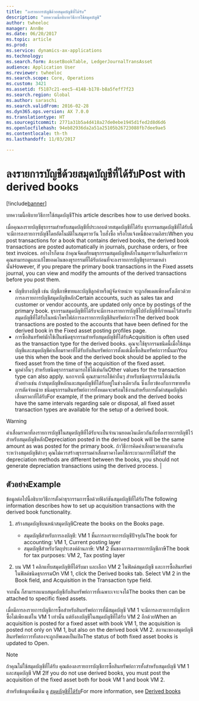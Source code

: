 ```yaml
---
title: "ลงรายการบัญชีด้วยสมุดบัญชีที่ได้รับ"
description: "บทความนี้อธิบายวิธีการใช้สมุดบัญชี"
author: twheeloc
manager: AnnBe
ms.date: 06/20/2017
ms.topic: article
ms.prod: 
ms.service: dynamics-ax-applications
ms.technology: 
ms.search.form: AssetBookTable, LedgerJournalTransAsset
audience: Application User
ms.reviewer: twheeloc
ms.search.scope: Core, Operations
ms.custom: 3421
ms.assetid: f5187c21-eec5-4148-b178-b8a5feff7f23
ms.search.region: Global
ms.author: saraschi
ms.search.validFrom: 2016-02-28
ms.dyn365.ops.version: AX 7.0.0
ms.translationtype: HT
ms.sourcegitcommit: 2771a31b5a4d418a27de0ebe1945d1fed2d8d6d6
ms.openlocfilehash: 94eb82936da2a51a25105b26723088fb7dee9ae5
ms.contentlocale: th-th
ms.lasthandoff: 11/03/2017

---
```


# <a name="post-with-derived-books"></a><span data-ttu-id="11cd7-103">ลงรายการบัญชีด้วยสมุดบัญชีที่ได้รับ</span><span class="sxs-lookup"><span data-stu-id="11cd7-103">Post with derived books</span></span>

[!include[banner](../includes/banner.md)]


<span data-ttu-id="11cd7-104">บทความนี้อธิบายวิธีการใช้สมุดบัญชี</span><span class="sxs-lookup"><span data-stu-id="11cd7-104">This article describes how to use derived books.</span></span>

<span data-ttu-id="11cd7-105">เมื่อคุณลงรายบัญชีธุรกรรมสำหรับสมุดบัญชีที่ประกอบด้วยสมุดบัญชีที่ได้รับ ธุรกรรมสมุดบัญชีที่ได้รับนี้จะมีการลงรายการบัญชีโดยอัตโนมัติในสมุดรายวัน ใบสั่งซื้อ หรือใบแจ้งหนี้ข้อความอิสระ</span><span class="sxs-lookup"><span data-stu-id="11cd7-105">When you post transactions for a book that contains derived books, the derived book transactions are posted automatically in journals, purchase orders, or free text invoices.</span></span> <span data-ttu-id="11cd7-106">อย่างไรก็ตาม ถ้าคุณจัดเตรียมธุรกรรมสมุดบัญชีหลักในสมุดรายวันสินทรัพย์ถาวร คุณสามารถดูและแก้ไขยอดเงินของธุรกรรมที่ได้รับก่อนที่จะลงรายการบัญชีธุรกรรมเหล่านั้น</span><span class="sxs-lookup"><span data-stu-id="11cd7-106">However, if you prepare the primary book transactions in the Fixed assets journal, you can view and modify the amounts of the derived transactions before you post them.</span></span>
-   <span data-ttu-id="11cd7-107">บัญชีบางบัญชี เช่น บัญชีภาษีขายและบัญชีลูกค้าหรือผู้จัดจำหน่าย จะถูกอัพเดตเพียงครั้งเดียวด้วยการลงรายการบัญชีสมุดบัญชีหลัก</span><span class="sxs-lookup"><span data-stu-id="11cd7-107">Certain accounts, such as sales tax and customer or vendor accounts, are updated only once by postings of the primary book.</span></span> <span data-ttu-id="11cd7-108">ธุรกรรมสมุดบัญชีที่ได้รับจะมีการลงรายการบัญชีไปยังบัญชีที่กำหนดไว้สำหรับสมุดบัญชีที่ได้รับในหน้าโพรไฟล์การลงรายการบัญชีสินทรัพย์ถาวร</span><span class="sxs-lookup"><span data-stu-id="11cd7-108">The derived book transactions are posted to the accounts that have been defined for the derived book in the Fixed asset posting profiles page.</span></span>
-   <span data-ttu-id="11cd7-109">การซื้อสินทรัพย์มักใช้เป็นชนิดธุรกรรมสำหรับสมุดบัญชีที่ได้รับ</span><span class="sxs-lookup"><span data-stu-id="11cd7-109">Acquisition is often used as the transaction type for the derived books.</span></span> <span data-ttu-id="11cd7-110">คุณจะใช้ธุรกรรมชนิดนี้เมื่อใช้สมุดบัญชีและสมุดบัญชีค่าเสื่อมราคาที่ได้รับกับสินทรัพย์ถาวรตั้งแต่เมื่อซื้อสินทรัพย์ถาวรนั้นมา</span><span class="sxs-lookup"><span data-stu-id="11cd7-110">You use this when the book and the derived book should be applied to the fixed asset from the time of the acquisition of the fixed asset.</span></span>
-   <span data-ttu-id="11cd7-111">มูลค่าอื่นๆ สำหรับชนิดธุรกรรมสามารถใช้ได้เช่นกัน</span><span class="sxs-lookup"><span data-stu-id="11cd7-111">Other values for the transaction type can also apply.</span></span> <span data-ttu-id="11cd7-112">นอกจากนี้ คุณสามารถใช้ค่าอื่นๆ สำหรับชนิดธุรกรรมได้เช่นกัน ตัวอย่างเช่น ถ้าสมุดบัญชีหลักและสมุดบัญชีที่ได้รับอยู่ในช่วงเดียวกัน ซึ่งเกี่ยวข้องกับการขายหรือการตัดจำหน่าย ชนิดธุรกรรมสินทรัพย์ถาวรทั้งหมดจะพร้อมใช้งานสำหรับการตั้งค่าสมุดบัญชีค่าเสื่อมราคาที่ได้รับ</span><span class="sxs-lookup"><span data-stu-id="11cd7-112">For example, if the primary book and the derived books have the same intervals regarding sale or disposal, all fixed asset transaction types are available for the setup of a derived book.</span></span>

> [!WARNING]
> <span data-ttu-id="11cd7-113">ค่าเสื่อมราคาที่ลงรายการบัญชีในสมุดบัญชีที่ได้รับจะเป็นจำนวนยอดเงินเดียวกันกับที่ลงรายการบัญชีไว้สำหรับสมุดบัญชีหลัก</span><span class="sxs-lookup"><span data-stu-id="11cd7-113">Depreciation posted in the derived book will be the same amount as was posted for the primary book.</span></span> <span data-ttu-id="11cd7-114">ถ้าวิธีการคิดค่าเสื่อมราคาแตกต่างกันระหว่างสมุดบัญชีต่างๆ คุณไม่ควรสร้างธุรกรรมค่าเสื่อมราคาโดยใช้กระบวนการที่ได้รับ</span><span class="sxs-lookup"><span data-stu-id="11cd7-114">If the depreciation methods are different between the books, you should not generate depreciation transactions using the derived process.</span></span> |

## <a name="example"></a><span data-ttu-id="11cd7-115">ตัวอย่าง</span><span class="sxs-lookup"><span data-stu-id="11cd7-115">Example</span></span> 
<span data-ttu-id="11cd7-116">ข้อมูลต่อไปนี้อธิบายวิธีการตั้งค่าธุรกรรมการซื้อด้วยฟังก์ชันสมุดบัญชีที่ได้รับ</span><span class="sxs-lookup"><span data-stu-id="11cd7-116">The following information describes how to set up acquisition transactions with the derived book functionality.</span></span>

1.  <span data-ttu-id="11cd7-117">สร้างสมุดบัญชีบนหน้าสมุดบัญชี</span><span class="sxs-lookup"><span data-stu-id="11cd7-117">Create the books on the Books page.</span></span>
    -   <span data-ttu-id="11cd7-118">สมุดบัญชีสำหรับการลงบัญชี: VM 1 ชั้นการลงรายการบัญชีปัจจุบัน</span><span class="sxs-lookup"><span data-stu-id="11cd7-118">The book for accounting: VM 1, Current posting layer</span></span>
    -   <span data-ttu-id="11cd7-119">สมุดบัญชีสำหรับวัตถุประสงค์ด้านภาษี: VM 2 ชั้นของการลงรายการบัญชีภาษี</span><span class="sxs-lookup"><span data-stu-id="11cd7-119">The book for tax purposes: VM 2, Tax posting layer</span></span>

2.  <span data-ttu-id="11cd7-120">บน VM 1 คลิกแท็บสมุดบัญชีที่ได้รับมา และเลือก VM 2 ในฟิลด์สมุดบัญชี และการซื้อสินทรัพย์ในฟิลด์ชนิดธุรกรรม</span><span class="sxs-lookup"><span data-stu-id="11cd7-120">On VM 1, click the Derived books tab. Select VM 2 in the Book field, and Acquisition in the Transaction type field.</span></span>

<span data-ttu-id="11cd7-121">จากนั้น ก็สามารถแนบสมุดบัญชีกับสินทรัพย์ถาวรที่เฉพาะเจาะจงได้</span><span class="sxs-lookup"><span data-stu-id="11cd7-121">The books then can be attached to specific fixed assets.</span></span> 

<span data-ttu-id="11cd7-122">เมื่อมีการลงรายการบัญชีการซื้อสำหรับสินทรัพย์ถาวรที่มีสมุดบัญชี VM 1 จะมีการลงรายการบัญชีการซื้อไม่เพียงแต่ใน VM 1 เท่านั้น แต่ยังลงบัญชีในสมุดบัญชีที่ได้รับ VM 2 อีกด้วย</span><span class="sxs-lookup"><span data-stu-id="11cd7-122">When an acquisition is posted for a fixed asset with book VM 1, the acquisition is posted not only on VM 1, but also on the derived book VM 2.</span></span> <span data-ttu-id="11cd7-123">สถานะของสมุดบัญชีสินทรัพย์ถาวรทั้งสองจะถูกอัพเดตเป็นเปิด</span><span class="sxs-lookup"><span data-stu-id="11cd7-123">The status of both fixed asset books is updated to Open.</span></span>

> [!NOTE]                                                                                                         
> <span data-ttu-id="11cd7-124">ถ้าคุณไม่ใช้สมุดบัญชีที่ได้รับ คุณต้องลงรายการบัญชีการซื้อสินทรัพย์ถาวรทั้งสำหรับสมุดบัญชี VM 1 และสมุดบัญชี VM 2</span><span class="sxs-lookup"><span data-stu-id="11cd7-124">If you do not use derived books, you must post the acquisition of the fixed asset both for book VM 1 and book VM 2.</span></span>

<span data-ttu-id="11cd7-125">สำหรับข้อมูลเพิ่มเติม ดู [สมุดบัญชีที่ได้รับ](derived-books.md)</span><span class="sxs-lookup"><span data-stu-id="11cd7-125">For more information, see [Derived books](derived-books.md)</span></span>




